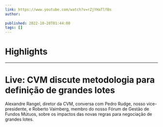 ```yaml
---
link: https://www.youtube.com/watch?v=rZjYHaTlfBs
author: 
   
published: 2022-10-20T01:44:00
tags: []
---
```

# Highlights


---
# Live: CVM discute metodologia para definição de grandes lotes
Alexandre Rangel, diretor da CVM, conversa com Pedro Rudge, nosso vice-presidente, e Roberto Vaimberg, membro do nosso Fórum de Gestão de Fundos Mútuos, sobre os impactos das novas regras para negociação de grandes lotes.